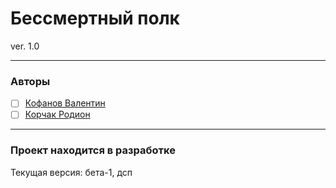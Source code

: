# Бессмертный полк
ver. 1.0

___

### Авторы
- [ ] [Кофанов Валентин](https://t.me/VALI666KO)  
- [ ] [Корчак Родион](https://t.me/keyrea_dy)

___

### Проект находится в разработке
Текущая версия: бета-1, дсп
